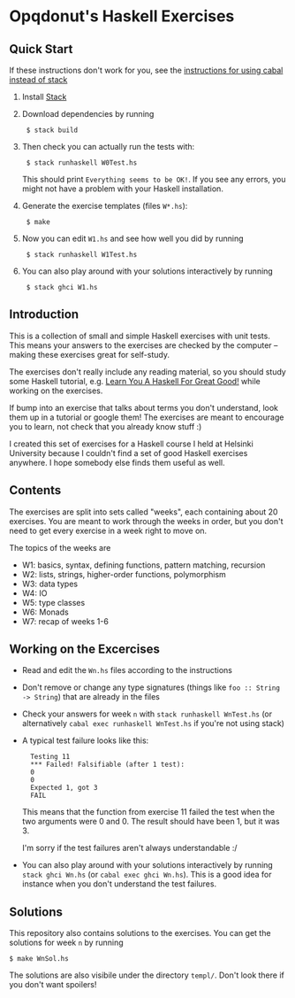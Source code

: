 Opqdonut's Haskell Exercises
============================

Quick Start
-----------

If these instructions don't work for you, see the
[instructions for using cabal instead of stack](README.cabal.md)

1. Install [Stack](https://www.haskellstack.org/)

2. Download dependencies by running

        $ stack build

2. Then check you can actually run the tests with:

        $ stack runhaskell W0Test.hs

    This should print `Everything seems to be OK!`. If you see any errors,
    you might not have a problem with your Haskell installation.

3. Generate the exercise templates (files `W*.hs`):

        $ make

4. Now you can edit `W1.hs` and see how well you did by running

        $ stack runhaskell W1Test.hs

5. You can also play around with your solutions interactively by running

        $ stack ghci W1.hs

Introduction
------------

This is a collection of small and simple Haskell exercises with unit
tests. This means your answers to the exercises are checked by the
computer – making these exercises great for self-study.

The exercises don't really include any reading material, so you should
study some Haskell tutorial, e.g. [Learn You A Haskell For Great
Good!]( http://learnyouahaskell.com/) while working on the exercises.

If bump into an exercise that talks about terms you don't understand,
look them up in a tutorial or google them! The exercises are meant to
encourage you to learn, not check that you already know stuff :)

I created this set of exercises for a Haskell course I held at
Helsinki University because I couldn't find a set of good Haskell
exercises anywhere. I hope somebody else finds them useful as well.

Contents
--------

The exercises are split into sets called "weeks", each containing
about 20 exercises. You are meant to work through the weeks in order,
but you don't need to get every exercise in a week right to move on.

The topics of the weeks are

* W1: basics, syntax, defining functions, pattern matching, recursion
* W2: lists, strings, higher-order functions, polymorphism
* W3: data types
* W4: IO
* W5: type classes
* W6: Monads
* W7: recap of weeks 1-6

Working on the Excercises
-------------------------

- Read and edit the `Wn.hs` files according to the instructions
- Don't remove or change any type signatures (things like `foo ::
  String -> String`) that are already in the files
- Check your answers for week `n` with `stack runhaskell WnTest.hs`
  (or alternatively `cabal exec runhaskell WnTest.hs` if you're not using stack)
- A typical test failure looks like this:

        Testing 11
        *** Failed! Falsifiable (after 1 test):
        0
        0
        Expected 1, got 3
        FAIL

    This means that the function from exercise 11 failed the test when
    the two arguments were 0 and 0. The result should have been 1, but
    it was 3.

    I'm sorry if the test failures aren't always understandable :/

- You can also play around with your solutions interactively by
  running `stack ghci Wn.hs` (or `cabal exec ghci Wn.hs`).
  This is a good idea for instance when you don't understand the
  test failures.

Solutions
---------

This repository also contains solutions to the exercises. You can get
the solutions for week `n` by running

    $ make WnSol.hs

The solutions are also visibile under the directory `templ/`. Don't look
there if you don't want spoilers!
